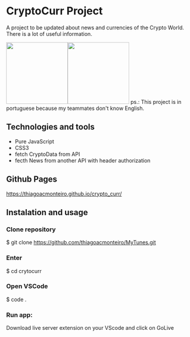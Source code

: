 # CryptoCurr Project

A project to be updated about news and currencies of the Crypto World. There is a lot of useful information.

<img height="165px" src="https://user-images.githubusercontent.com/87547650/155327790-e1a922e1-8361-42e7-8a9d-c282c8ee0616.png"/><img height="165px" src="https://user-images.githubusercontent.com/87547650/155328636-be40a820-45dd-4f85-8fcf-a3df5555dc90.png"/>
ps.: This project is in portuguese because my teammates don't know English.

## Technologies and tools
- Pure JavaScript
- CSS3
- fetch CryptoData from API
- fecth News from another API with header authorization

## Github Pages
https://thiagoacmonteiro.github.io/crypto_curr/

## Instalation and usage

### Clone repository
$ git clone https://github.com/thiagoacmonteiro/MyTunes.git

### Enter
$ cd crytocurr

### Open VSCode
$ code .

### Run app:
Download live server extension on your VScode and click on GoLive

